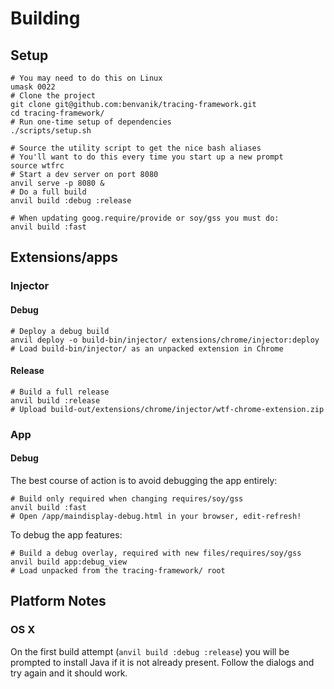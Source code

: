 # Building


## Setup

    # You may need to do this on Linux
    umask 0022
    # Clone the project
    git clone git@github.com:benvanik/tracing-framework.git
    cd tracing-framework/
    # Run one-time setup of dependencies
    ./scripts/setup.sh

    # Source the utility script to get the nice bash aliases
    # You'll want to do this every time you start up a new prompt
    source wtfrc
    # Start a dev server on port 8080
    anvil serve -p 8080 &
    # Do a full build
    anvil build :debug :release

    # When updating goog.require/provide or soy/gss you must do:
    anvil build :fast

## Extensions/apps

### Injector

#### Debug

    # Deploy a debug build
    anvil deploy -o build-bin/injector/ extensions/chrome/injector:deploy
    # Load build-bin/injector/ as an unpacked extension in Chrome

#### Release

    # Build a full release
    anvil build :release
    # Upload build-out/extensions/chrome/injector/wtf-chrome-extension.zip

### App

#### Debug

The best course of action is to avoid debugging the app entirely:

    # Build only required when changing requires/soy/gss
    anvil build :fast
    # Open /app/maindisplay-debug.html in your browser, edit-refresh!

To debug the app features:

    # Build a debug overlay, required with new files/requires/soy/gss
    anvil build app:debug_view
    # Load unpacked from the tracing-framework/ root

## Platform Notes

### OS X

On the first build attempt (`anvil build :debug :release`) you will be
prompted to install Java if it is not already present. Follow the
dialogs and try again and it should work.
